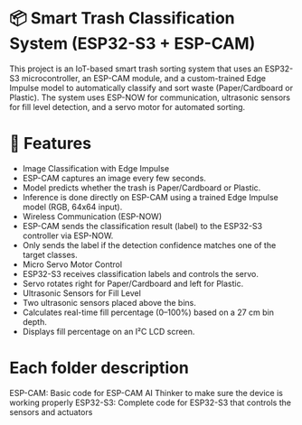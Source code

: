 # 📦 Smart Trash Classification System (ESP32-S3 + ESP-CAM)
This project is an IoT-based smart trash sorting system that uses an ESP32-S3 microcontroller, an ESP-CAM module, and a custom-trained Edge Impulse model to automatically classify and sort waste (Paper/Cardboard or Plastic). The system uses ESP-NOW for communication, ultrasonic sensors for fill level detection, and a servo motor for automated sorting.

# 🚀 Features
- Image Classification with Edge Impulse
- ESP-CAM captures an image every few seconds.
- Model predicts whether the trash is Paper/Cardboard or Plastic.
- Inference is done directly on ESP-CAM using a trained Edge Impulse model (RGB, 64x64 input).
- Wireless Communication (ESP-NOW)
- ESP-CAM sends the classification result (label) to the ESP32-S3 controller via ESP-NOW.
- Only sends the label if the detection confidence matches one of the target classes.
- Micro Servo Motor Control
- ESP32-S3 receives classification labels and controls the servo.
- Servo rotates right for Paper/Cardboard and left for Plastic.
- Ultrasonic Sensors for Fill Level
- Two ultrasonic sensors placed above the bins.
- Calculates real-time fill percentage (0–100%) based on a 27 cm bin depth.
- Displays fill percentage on an I²C LCD screen.

# Each folder description
ESP-CAM: Basic code for ESP-CAM AI Thinker to make sure the device is working properly
ESP32-S3: Complete code for ESP32-S3 that controls the sensors and actuators
